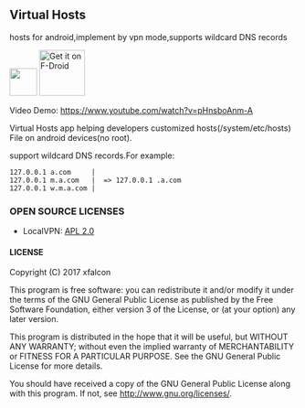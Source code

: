 ## Virtual Hosts
hosts for android,implement by vpn mode,supports wildcard DNS records

<a href="https://play.google.com/store/apps/details?id=com.github.xfalcon.vhosts"><img src="https://play.google.com/intl/en_us/badges/images/generic/en-play-badge.png" height="48" /></a>
<a href="https://f-droid.org/packages/com.github.xfalcon.vhosts"><img src="https://fdroid.gitlab.io/artwork/badge/get-it-on.png" alt="Get it on F-Droid" height="80"></a>


Video Demo: <a target="_blank" href="https://www.youtube.com/watch?v=pHnsboAnm-A">https://www.youtube.com/watch?v=pHnsboAnm-A</a>

Virtual Hosts  app helping developers customized  hosts(/system/etc/hosts) File on android devices(no root).

support wildcard DNS records.For example:
```
127.0.0.1 a.com     |
127.0.0.1 m.a.com   |  => 127.0.0.1 .a.com
127.0.0.1 w.m.a.com |
```   



### OPEN SOURCE LICENSES

<ul>
    <li>LocalVPN: <a href="https://github.com/hexene/LocalVPN/blob/master/README.md">APL 2.0</a></li>
</ul>



#### LICENSE

Copyright (C) 2017  xfalcon

This program is free software: you can redistribute it and/or modify
it under the terms of the GNU General Public License as published by
the Free Software Foundation, either version 3 of the License, or
(at your option) any later version.

This program is distributed in the hope that it will be useful,
but WITHOUT ANY WARRANTY; without even the implied warranty of
MERCHANTABILITY or FITNESS FOR A PARTICULAR PURPOSE.  See the
GNU General Public License for more details.

You should have received a copy of the GNU General Public License
along with this program.  If not, see <http://www.gnu.org/licenses/>.
